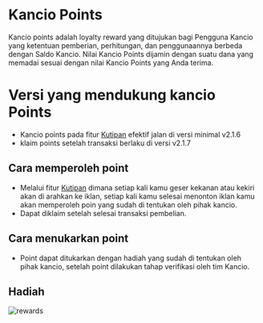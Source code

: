 # Kancio Points

Kancio points adalah loyalty reward yang ditujukan bagi Pengguna Kancio yang ketentuan pemberian, perhitungan, dan penggunaannya berbeda dengan Saldo Kancio. Nilai Kancio Points dijamin dengan suatu dana yang memadai sesuai dengan nilai Kancio Points yang Anda terima.

# Versi yang mendukung kancio Points
- Kancio points pada fitur [Kutipan](https://kancio.page.link/kutipan)  efektif jalan di versi minimal v2.1.6
- klaim points setelah transaksi berlaku di versi v2.1.7

## Cara memperoleh point

- Melalui fitur [Kutipan](https://kancio.page.link/kutipan) dimana setiap kali kamu geser kekanan atau kekiri akan di arahkan ke iklan, setiap kali kamu selesai menonton iklan kamu akan memperoleh poin yang sudah di tentukan oleh pihak kancio.
- Dapat diklaim setelah selesai transaksi pembelian.

## Cara menukarkan point

- Point dapat ditukarkan dengan hadiah yang sudah di tentukan oleh pihak kancio, setelah point dilakukan tahap verifikasi oleh tim Kancio.

## Hadiah


![rewards](https://user-images.githubusercontent.com/21150538/206946423-00e3c8f4-c0d6-4b9d-9218-ad6820f4e106.png)

